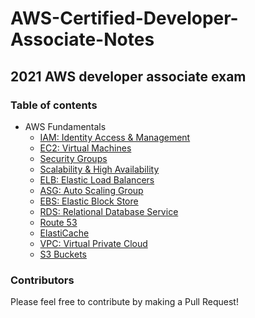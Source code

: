 # AWS-Certified-Developer-Associate-Notes

## 2021 AWS developer associate exam

### Table of contents

- AWS Fundamentals
  - [IAM: Identity Access & Management]()
  - [EC2: Virtual Machines]()
  - [Security Groups]()
  - [Scalability & High Availability](1-aws-fundamentals/scalability_and_high_availability.md)
  - [ELB: Elastic Load Balancers](1-aws-fundamentals/elastic_load_balancers.md)
  - [ASG: Auto Scaling Group]()
  - [EBS: Elastic Block Store]()
  - [RDS: Relational Database Service]()
  - [Route 53]()
  - [ElastiCache]()
  - [VPC: Virtual Private Cloud]()
  - [S3 Buckets]()

### Contributors

Please feel free to contribute by making a Pull Request!

